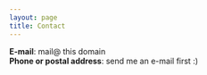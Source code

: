 ```yaml
---
layout: page
title: Contact
---
```

__E-mail__: mail@ this domain<br>
__Phone or postal address__: send me an e-mail first :)

